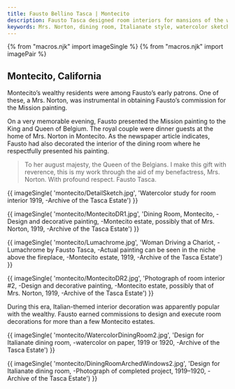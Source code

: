 ```yaml
---
title: Fausto Bellino Tasca | Montecito
description: Fausto Tasca designed room interiors for mansions of the wealthy of Montecito. He also painted intricate designs for the interiors of these estate homes.
keywords: Mrs. Norton, dining room, Italianate style, watercolor sketch
---
```

{% from "macros.njk" import imageSingle %}
{% from "macros.njk" import imagePair %}

## Montecito, California

Montecito’s wealthy residents were among Fausto’s early patrons. One of these, a Mrs. Norton, was instrumental in obtaining Fausto’s commission for the Mission painting.

On a very memorable evening, Fausto presented the Mission painting to the King and Queen of Belgium. The royal couple were dinner guests at the home of Mrs. Norton in Montecito. As the newspaper article indicates, Fausto had also decorated the interior of the dining room where he respectfully presented his painting.

<blockquote><p>To her august majesty, the Queen of the Belgians. I make this gift with reverence, this is my work through the aid of my benefactress, Mrs. Norton. With profound respect. Fausto Tasca.</p></blockquote>

{{ imageSingle(
'montecito/DetailSketch.jpg',
'Watercolor study for room interior 1919, -Archive of the Tasca Estate')
}}

{{ imageSingle(
'montecito/MontecitoDR1.jpg',
'Dining Room, Montecito, -Design and decorative painting, -Montecito estate, possibly that of Mrs. Norton, 1919, -Archive of the Tasca Estate')
}}

{{ imageSingle(
'montecito/Lumachrome.jpg',
'Woman Driving a Chariot, -Lumachrome by Fausto Tasca, -Actual painting can be seen in the niche above the fireplace, -Montecito estate, 1919, -Archive of the Tasca Estate')
}}

{{ imageSingle(
'montecito/MontecitoDR2.jpg',
'Photograph of room interior #2, -Design and decorative painting, -Montecito estate, possibly that of Mrs. Norton, 1919, -Archive of the Tasca Estate')
}}

During this era, Italian-themed interior decoration was apparently popular with the wealthy. Fausto earned commissions to design and execute room decorations for more than a few Montecito estates.

{{ imageSingle(
'montecito/WatercolorDiningRoom2.jpg',
'Design for Italianate dining room, -watercolor on paper, 1919 or 1920, -Archive of the Tasca Estate')
}}

{{ imageSingle(
'montecito/DiningRoomArchedWindows2.jpg',
'Design for Italianate dining room, -Photograph of completed project, 1919&#8211;1920, -Archive of the Tasca Estate')
}}
